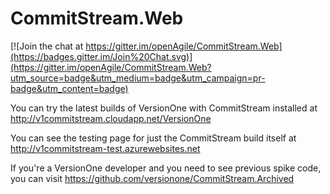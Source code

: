 CommitStream.Web
================


[![Join the chat at https://gitter.im/openAgile/CommitStream.Web](https://badges.gitter.im/Join%20Chat.svg)](https://gitter.im/openAgile/CommitStream.Web?utm_source=badge&utm_medium=badge&utm_campaign=pr-badge&utm_content=badge)

You can try the latest builds of VersionOne with CommitStream installed at http://v1commitstream.cloudapp.net/VersionOne

You can see the testing page for just the CommitStream build itself at http://v1commitstream-test.azurewebsites.net

If you're a VersionOne developer and you need to see previous spike code, you can visit https://github.com/versionone/CommitStream.Archived
